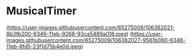 # MusicalTimer
(https://user-images.githubusercontent.com/65275009/106362021-8b3fb200-6346-11eb-9268-93ca5489a018.jpeg)
(https://user-images.githubusercontent.com/65275009/106362027-9561b080-6346-11eb-8fd5-23f1d75b4e0d.jpeg)
